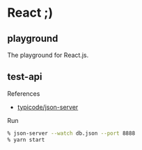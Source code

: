 # React ;)

## playground

The playground for React.js.

## test-api

References

- [typicode/json-server](https://github.com/typicode/json-server)

Run

```zsh
% json-server --watch db.json --port 8888
% yarn start
```
